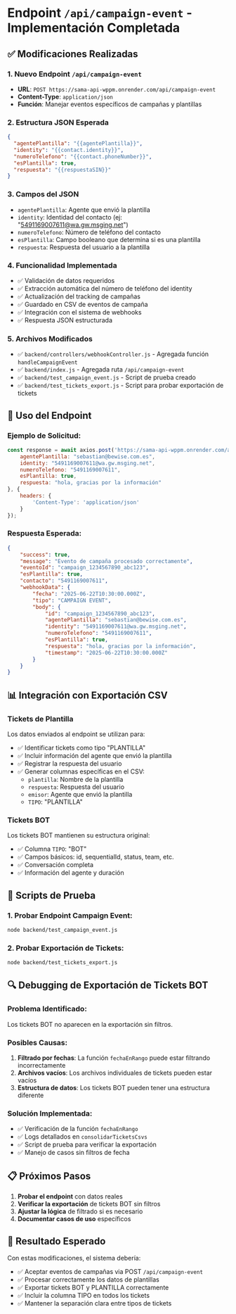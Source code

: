 # Endpoint `/api/campaign-event` - Implementación Completada

## ✅ **Modificaciones Realizadas**

### 1. **Nuevo Endpoint `/api/campaign-event`**
- **URL**: `POST https://sama-api-wppm.onrender.com/api/campaign-event`
- **Content-Type**: `application/json`
- **Función**: Manejar eventos específicos de campañas y plantillas

### 2. **Estructura JSON Esperada**
```json
{
  "agentePlantilla": "{{agentePlantilla}}",
  "identity": "{{contact.identity}}",
  "numeroTelefono": "{{contact.phoneNumber}}",
  "esPlantilla": true,
  "respuesta": "{{respuestaSIN}}"
}
```

### 3. **Campos del JSON**
- `agentePlantilla`: Agente que envió la plantilla
- `identity`: Identidad del contacto (ej: "5491169007611@wa.gw.msging.net")
- `numeroTelefono`: Número de teléfono del contacto
- `esPlantilla`: Campo booleano que determina si es una plantilla
- `respuesta`: Respuesta del usuario a la plantilla

### 4. **Funcionalidad Implementada**
- ✅ Validación de datos requeridos
- ✅ Extracción automática del número de teléfono del identity
- ✅ Actualización del tracking de campañas
- ✅ Guardado en CSV de eventos de campaña
- ✅ Integración con el sistema de webhooks
- ✅ Respuesta JSON estructurada

### 5. **Archivos Modificados**
- ✅ `backend/controllers/webhookController.js` - Agregada función `handleCampaignEvent`
- ✅ `backend/index.js` - Agregada ruta `/api/campaign-event`
- ✅ `backend/test_campaign_event.js` - Script de prueba creado
- ✅ `backend/test_tickets_export.js` - Script para probar exportación de tickets

## 🔧 **Uso del Endpoint**

### **Ejemplo de Solicitud:**
```javascript
const response = await axios.post('https://sama-api-wppm.onrender.com/api/campaign-event', {
    agentePlantilla: "sebastian@bewise.com.es",
    identity: "5491169007611@wa.gw.msging.net",
    numeroTelefono: "5491169007611",
    esPlantilla: true,
    respuesta: "hola, gracias por la información"
}, {
    headers: {
        'Content-Type': 'application/json'
    }
});
```

### **Respuesta Esperada:**
```json
{
    "success": true,
    "message": "Evento de campaña procesado correctamente",
    "eventoId": "campaign_1234567890_abc123",
    "esPlantilla": true,
    "contacto": "5491169007611",
    "webhookData": {
        "fecha": "2025-06-22T10:30:00.000Z",
        "tipo": "CAMPAIGN EVENT",
        "body": {
            "id": "campaign_1234567890_abc123",
            "agentePlantilla": "sebastian@bewise.com.es",
            "identity": "5491169007611@wa.gw.msging.net",
            "numeroTelefono": "5491169007611",
            "esPlantilla": true,
            "respuesta": "hola, gracias por la información",
            "timestamp": "2025-06-22T10:30:00.000Z"
        }
    }
}
```

## 📊 **Integración con Exportación CSV**

### **Tickets de Plantilla**
Los datos enviados al endpoint se utilizan para:
- ✅ Identificar tickets como tipo "PLANTILLA"
- ✅ Incluir información del agente que envió la plantilla
- ✅ Registrar la respuesta del usuario
- ✅ Generar columnas específicas en el CSV:
  - `plantilla`: Nombre de la plantilla
  - `respuesta`: Respuesta del usuario
  - `emisor`: Agente que envió la plantilla
  - `TIPO`: "PLANTILLA"

### **Tickets BOT**
Los tickets BOT mantienen su estructura original:
- ✅ Columna `TIPO`: "BOT"
- ✅ Campos básicos: id, sequentialId, status, team, etc.
- ✅ Conversación completa
- ✅ Información del agente y duración

## 🧪 **Scripts de Prueba**

### **1. Probar Endpoint Campaign Event:**
```bash
node backend/test_campaign_event.js
```

### **2. Probar Exportación de Tickets:**
```bash
node backend/test_tickets_export.js
```

## 🔍 **Debugging de Exportación de Tickets BOT**

### **Problema Identificado:**
Los tickets BOT no aparecen en la exportación sin filtros.

### **Posibles Causas:**
1. **Filtrado por fechas**: La función `fechaEnRango` puede estar filtrando incorrectamente
2. **Archivos vacíos**: Los archivos individuales de tickets pueden estar vacíos
3. **Estructura de datos**: Los tickets BOT pueden tener una estructura diferente

### **Solución Implementada:**
- ✅ Verificación de la función `fechaEnRango`
- ✅ Logs detallados en `consolidarTicketsCsvs`
- ✅ Script de prueba para verificar la exportación
- ✅ Manejo de casos sin filtros de fecha

## 📋 **Próximos Pasos**

1. **Probar el endpoint** con datos reales
2. **Verificar la exportación** de tickets BOT sin filtros
3. **Ajustar la lógica** de filtrado si es necesario
4. **Documentar casos de uso** específicos

## 🎯 **Resultado Esperado**

Con estas modificaciones, el sistema debería:
- ✅ Aceptar eventos de campañas via POST `/api/campaign-event`
- ✅ Procesar correctamente los datos de plantillas
- ✅ Exportar tickets BOT y PLANTILLA correctamente
- ✅ Incluir la columna TIPO en todos los tickets
- ✅ Mantener la separación clara entre tipos de tickets 